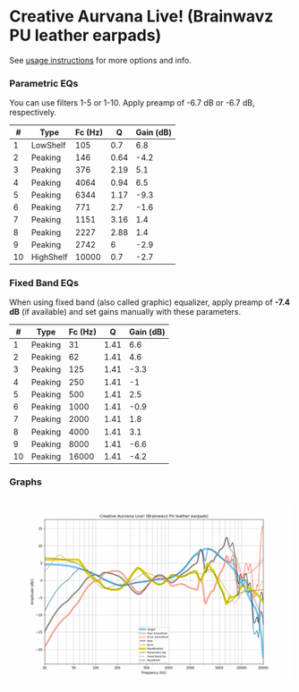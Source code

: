 # Creative Aurvana Live! (Brainwavz PU leather earpads)
See [usage instructions](https://github.com/jaakkopasanen/AutoEq#usage) for more options and info.

### Parametric EQs
You can use filters 1-5 or 1-10. Apply preamp of -6.7 dB or -6.7 dB, respectively.

|   # | Type      |   Fc (Hz) |    Q |   Gain (dB) |
|-----|-----------|-----------|------|-------------|
|   1 | LowShelf  |       105 | 0.7  |         6.8 |
|   2 | Peaking   |       146 | 0.64 |        -4.2 |
|   3 | Peaking   |       376 | 2.19 |         5.1 |
|   4 | Peaking   |      4064 | 0.94 |         6.5 |
|   5 | Peaking   |      6344 | 1.17 |        -9.3 |
|   6 | Peaking   |       771 | 2.7  |        -1.6 |
|   7 | Peaking   |      1151 | 3.16 |         1.4 |
|   8 | Peaking   |      2227 | 2.88 |         1.4 |
|   9 | Peaking   |      2742 | 6    |        -2.9 |
|  10 | HighShelf |     10000 | 0.7  |        -2.7 |

### Fixed Band EQs
When using fixed band (also called graphic) equalizer, apply preamp of **-7.4 dB** (if available) and set gains manually with these parameters.

|   # | Type    |   Fc (Hz) |    Q |   Gain (dB) |
|-----|---------|-----------|------|-------------|
|   1 | Peaking |        31 | 1.41 |         6.6 |
|   2 | Peaking |        62 | 1.41 |         4.6 |
|   3 | Peaking |       125 | 1.41 |        -3.3 |
|   4 | Peaking |       250 | 1.41 |        -1   |
|   5 | Peaking |       500 | 1.41 |         2.5 |
|   6 | Peaking |      1000 | 1.41 |        -0.9 |
|   7 | Peaking |      2000 | 1.41 |         1.8 |
|   8 | Peaking |      4000 | 1.41 |         3.1 |
|   9 | Peaking |      8000 | 1.41 |        -6.6 |
|  10 | Peaking |     16000 | 1.41 |        -4.2 |

### Graphs
![](./Creative%20Aurvana%20Live!%20(Brainwavz%20PU%20leather%20earpads).png)
